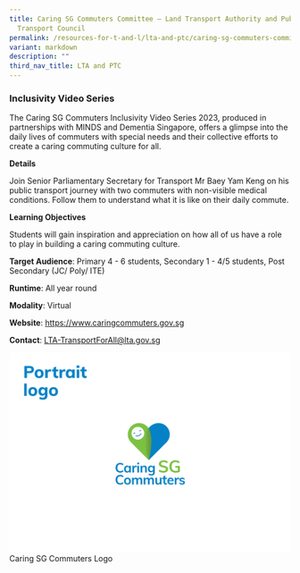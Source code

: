 ```yaml
---
title: Caring SG Commuters Committee – Land Transport Authority and Public
  Transport Council
permalink: /resources-for-t-and-l/lta-and-ptc/caring-sg-commuters-committee/
variant: markdown
description: ""
third_nav_title: LTA and PTC
---
```

### Inclusivity Video Series

The Caring SG Commuters Inclusivity Video Series 2023, produced in partnerships with MINDS and Dementia Singapore, offers a glimpse into the daily lives of commuters with special needs and their collective efforts to create a caring commuting culture for all.

**Details**

Join Senior Parliamentary Secretary for Transport Mr Baey Yam Keng on his public transport journey with two commuters with non-visible medical conditions. Follow them to understand what it is like on their daily commute.

**Learning Objectives**

Students will gain inspiration and appreciation on how all of us have a role to play in building a caring commuting culture.

**Target Audience**: Primary 4 - 6 students, Secondary 1 - 4/5 students, Post Secondary (JC/ Poly/ ITE)

**Runtime**: All year round

**Modality**: Virtual

**Website**: https://www.caringcommuters.gov.sg

**Contact**: LTA-TransportForAll@lta.gov.sg

![](/images/PortraitLogo.png)Caring SG Commuters Logo